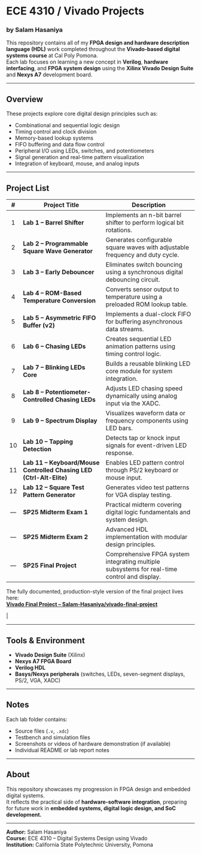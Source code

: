 # ECE 4310 / Vivado Projects  
### by Salam Hasaniya  

This repository contains all of my **FPGA design and hardware description language (HDL)** work completed throughout the **Vivado-based digital systems course** at Cal Poly Pomona.  
Each lab focuses on learning a new concept in **Verilog**, **hardware interfacing**, and **FPGA system design** using the **Xilinx Vivado Design Suite** and **Nexys A7** development board.  

---

## Overview
These projects explore core digital design principles such as:
- Combinational and sequential logic design  
- Timing control and clock division  
- Memory-based lookup systems  
- FIFO buffering and data flow control  
- Peripheral I/O using LEDs, switches, and potentiometers  
- Signal generation and real-time pattern visualization  
- Integration of keyboard, mouse, and analog inputs  

---

## Project List

| # | Project Title | Description |
|:-:|----------------|-------------|
| 1 | **Lab 1 – Barrel Shifter** | Implements an n-bit barrel shifter to perform logical bit rotations. |
| 2 | **Lab 2 – Programmable Square Wave Generator** | Generates configurable square waves with adjustable frequency and duty cycle. |
| 3 | **Lab 3 – Early Debouncer** | Eliminates switch bouncing using a synchronous digital debouncing circuit. |
| 4 | **Lab 4 – ROM-Based Temperature Conversion** | Converts sensor output to temperature using a preloaded ROM lookup table. |
| 5 | **Lab 5 – Asymmetric FIFO Buffer (v2)** | Implements a dual-clock FIFO for buffering asynchronous data streams. |
| 6 | **Lab 6 – Chasing LEDs** | Creates sequential LED animation patterns using timing control logic. |
| 7 | **Lab 7 – Blinking LEDs Core** | Builds a reusable blinking LED core module for system integration. |
| 8 | **Lab 8 – Potentiometer-Controlled Chasing LEDs** | Adjusts LED chasing speed dynamically using analog input via the XADC. |
| 9 | **Lab 9 – Spectrum Display** | Visualizes waveform data or frequency components using LED bars. |
| 10 | **Lab 10 – Tapping Detection** | Detects tap or knock input signals for event-driven LED response. |
| 11 | **Lab 11 – Keyboard/Mouse Controlled Chasing LED (Ctrl-Alt-Elite)** | Enables LED pattern control through PS/2 keyboard or mouse input. |
| 12 | **Lab 12 – Square Test Pattern Generator** | Generates video test patterns for VGA display testing. |
| — | **SP25 Midterm Exam 1** | Practical midterm covering digital logic fundamentals and system design. |
| — | **SP25 Midterm Exam 2** | Advanced HDL implementation with modular design principles. |
| — | **SP25 Final Project** | Comprehensive FPGA system integrating multiple subsystems for real-time control and display. 
The fully documented, production-style version of the final project lives here:  
**[Vivado Final Project – Salam-Hasaniya/vivado-final-project](https://github.com/Salam-Hasaniya/vivado-final-project)**

|

---

## Tools & Environment
- **Vivado Design Suite** (Xilinx)
- **Nexys A7 FPGA Board**
- **Verilog HDL**
- **Basys/Nexys peripherals** (switches, LEDs, seven-segment displays, PS/2, VGA, XADC)

---

## Notes
Each lab folder contains:
- Source files (`.v`, `.xdc`)  
- Testbench and simulation files  
- Screenshots or videos of hardware demonstration (if available)  
- Individual README or lab report notes  

---

## About
This repository showcases my progression in FPGA design and embedded digital systems.  
It reflects the practical side of **hardware-software integration**, preparing for future work in **embedded systems, digital logic design, and SoC development.**

---

**Author:** Salam Hasaniya  
**Course:** ECE 4310 – Digital Systems Design using Vivado  
**Institution:** California State Polytechnic University, Pomona  

